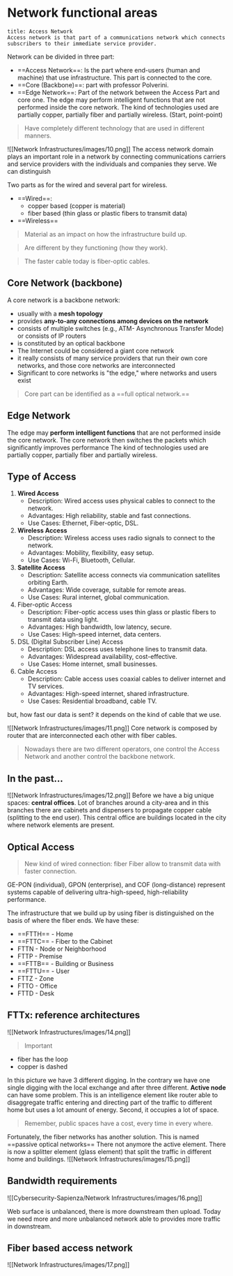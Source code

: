 
# Network functional areas

```ad-abstract
title: Access Network
Access network is that part of a communications network which connects subscribers to their immediate service provider.

```

Network can be divided in three part:
- ==Access Network==: Is the part where end-users (human and machine) that use infrastructure. This part is connected to the core.
- ==Core (Backbone)==: part with professor Polverini.
- ==Edge Network==: Part of the network between the Access Part and core one. The edge may perform intelligent functions that are not performed inside the core network. The kind of technologies used are partially copper, partially fiber and partially wireless. (Start, point-point)

>Have completely different technology that are used in different manners.

![[Network Infrastructures/images/10.png]]
The access network domain plays an important role in a network by connecting communications carriers and service providers with the individuals and companies they serve. We can distinguish

Two parts as for the wired and several part for wireless.
- ==Wired==:
	- copper based (copper is material)
	- fiber based (thin glass or plastic fibers to transmit data)
- ==Wireless==

>Material as an impact on how the infrastructure build up.

>Are different by they functioning (how they work).

> The faster cable today is fiber-optic cables.

## Core Network (backbone)
A core network is a backbone network:
-  usually with a **mesh topology**
- provides **any-to-any connections among devices on the network**
- consists of multiple switches (e.g., ATM- Asynchronous Transfer Mode) or consists of IP routers
- is constituted by an optical backbone
- The Internet could be considered a giant core network
- it really consists of many service providers that run their own core networks, and those core networks are interconnected 
- Significant to core networks is "the edge," where networks and users exist

>Core part can be identified as a ==full optical network.==

## Edge Network
The edge may **perform intelligent functions** that are not performed inside the core network.
The core network then switches the packets which significantly improves performance
The kind of technologies used are partially copper, partially fiber and partially wireless.

## Type of Access

1. **Wired Access**
	- Description: Wired access uses physical cables to connect to the network.
	- Advantages: High reliability, stable and fast connections.
	- Use Cases: Ethernet, Fiber-optic, DSL.
2. **Wireless Access**
	- Description: Wireless access uses radio signals to connect to the network.
	- Advantages: Mobility, flexibility, easy setup.
	- Use Cases: Wi-Fi, Bluetooth, Cellular.
3. **Satellite Access**
	- Description: Satellite access connects via communication satellites orbiting Earth.
	- Advantages: Wide coverage, suitable for remote areas.
	- Use Cases: Rural internet, global communication.
4. Fiber-optic Access
	- Description: Fiber-optic access uses thin glass or plastic fibers to transmit data using light.
	- Advantages: High bandwidth, low latency, secure.
	- Use Cases: High-speed internet, data centers.
5. DSL (Digital Subscriber Line) Access
	- Description: DSL access uses telephone lines to transmit data.
	- Advantages: Widespread availability, cost-effective.
	- Use Cases: Home internet, small businesses.
6. Cable Access
	- Description: Cable access uses coaxial cables to deliver internet and TV services.
	- Advantages: High-speed internet, shared infrastructure.
	- Use Cases: Residential broadband, cable TV.

but, how fast our data is sent? it depends on the kind of cable that we use.

![[Network Infrastructures/images/11.png]]
Core network is composed by router that are interconnected each other with fiber cables.

>Nowadays there are two different operators, one control the Access Network and another control the backbone network.

## In the past...

![[Network Infrastructures/images/12.png]]
Before we have a big unique spaces: **central offices**.
Lot of branches around a city-area and in this branches there are cabinets and dispensers to propagate copper cable (splitting to the end user).
This central office are buildings located in the city where network elements are present.
## Optical Access
> New kind of wired connection: fiber
>Fiber allow to transmit data with faster connection.


GE-PON (individual), GPON (enterprise), and COF (long-distance) represent systems capable of delivering ultra-high-speed, high-reliability performance.

The infrastructure that we build up by using fiber is distinguished on the basis of where the fiber ends. We have these:

- ==FTTH== - Home
- ==FTTC== - Fiber to the Cabinet
- FTTN - Node or Neighborhood
- FTTP - Premise
- ==FTTB== - Building or Business
- ==FTTU== - User
-  FTTZ - Zone
- FTTO - Office
- FTTD - Desk

## FTTx: reference architectures

![[Network Infrastructures/images/14.png]]
>Important

- fiber has the loop
- copper is dashed

In this picture we have 3 different digging.
In the contrary we have one single digging with the local exchange and after three different.
**Active node** can have some problem. This is an intelligence element like router able to disaggregate traffic entering and directing part of the traffic to different home but uses a lot amount of energy. Second, it occupies a lot of space.

>Remember, public spaces have a cost, every time in every where.

Fortunately, the fiber networks has another solution. This is named ==passive optical networks==
There not anymore the active element. There is now a splitter element (glass element) that split the traffic in different home and buildings.
![[Network Infrastructures/images/15.png]]

## Bandwidth requirements
![[Cybersecurity-Sapienza/Network Infrastructures/images/16.png]]

Web surface is unbalanced, there is more downstream then upload.
Today we need more and more unbalanced network able to provides more traffic in downstream.

## Fiber based access network

![[Network Infrastructures/images/17.png]]
